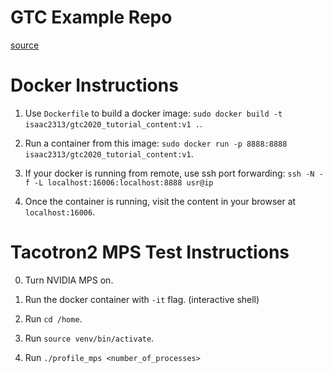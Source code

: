 # GTC Example Repo

[source](https://gitlab.com/joshwyatt/gtc_example_repo/-/tree/master)

# Docker Instructions

1. Use `Dockerfile` to build a docker image: `sudo docker build -t isaac2313/gtc2020_tutorial_content:v1 .`.

2. Run a container from this image: `sudo docker run -p 8888:8888 isaac2313/gtc2020_tutorial_content:v1`.

3. If your docker is running from remote, use ssh port forwarding: `ssh -N -f -L localhost:16006:localhost:8888 usr@ip`

4. Once the container is running, visit the content in your browser at `localhost:16006`.

# Tacotron2 MPS Test Instructions

0. Turn NVIDIA MPS on.

1. Run the docker container with `-it` flag. (interactive shell)

2. Run `cd /home`.

3. Run `source venv/bin/activate`.

4. Run `./profile_mps <number_of_processes>`
